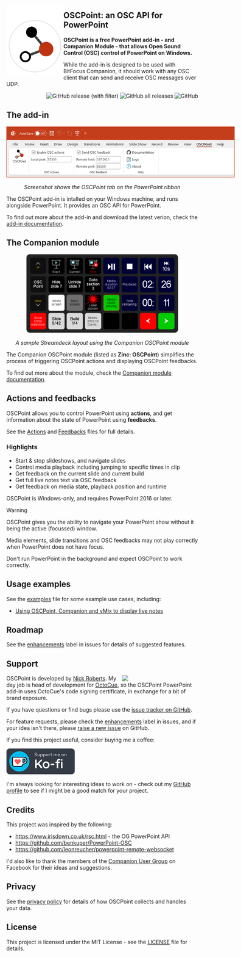 <a href="https://github.com/waydabber/BetterDisplay/releases"><img src="./assets/oscpoint-icon-padded-v3.png" width="150" alt="App icon" align="left"/></a>

<div>
<h2>OSCPoint: an OSC API for PowerPoint</h2>

**OSCPoint is a free PowerPoint add-in - and Companion Module - that allows Open Sound Control (OSC) control of PowerPoint on Windows.**

While the add-in is designed to be used with BitFocus Companion, it should work with any OSC client that can send and receive OSC messages over UDP.
</div>
<div align="right">

![GitHub release (with filter)](https://img.shields.io/github/v/release/phuvf/oscpoint?color=c43e1c)
![GitHub all releases](https://img.shields.io/github/downloads/phuvf/oscpoint/total?color=c43e1c)
![GitHub](https://img.shields.io/github/license/phuvf/oscpoint?color=c43e1c)

</div>

## The add-in


<div align="center">
<img src="./assets/ribbon.png" style="max-width: 600px">

_Screenshot shows the OSCPoint tab on the PowerPoint ribbon_
</div>

The OSCPoint add-in is intalled on your Windows machine, and runs alongside PowerPoint. It provides an OSC API for PowerPoint.

To find out more about the add-in and download the latest verion, check the [add-in documentation](add-in.md).

## The Companion module

<div align="center">
<img src="./assets/streamdeck.png" style="max-width: 400px">

_A sample Streamdeck layout using the Companion OSCPoint module_
</div>

The Companion OSCPoint module (listed as **Zinc: OSCPoint**) simplifies the process of triggering OSCPoint actions and displaying OSCPoint feedbacks.

To find out more about the module, check the [Companion module documentation](companion-module.md).

## Actions and feedbacks

OSCPoint allows you to control PowerPoint using **actions**, and get information about the state of PowerPoint using **feedbacks**.

See the [Actions](ACTIONS.md) and [Feedbacks](FEEDBACKS.md) files for full details.

### Highlights

- Start & stop slideshows, and navigate slides
- Control media playback including jumping to specific times in clip
- Get feedback on the current slide and current build
- Get full live notes text via OSC feedback
- Get feedback on media state, playback position and runtime

OSCPoint is Windows-only, and requires PowerPoint 2016 or later.

> [!WARNING] 
> 
> OSCPoint gives you the ability to navigate your PowerPoint show without it being the active (focussed) window.
>
> Media elements, slide transitions and OSC feedbacks may not play correctly when PowerPoint does not have focus.
>
> Don't run PowerPoint in the background and expect OSCPoint to work correctly.

## Usage examples

See the [examples](EXAMPLES.md) file for some example use cases, including:

- [Using OSCPoint, Companion and vMix to display live notes](EXAMPLES.md#using-oscpoint-companion-and-vmix-to-display-live-notes)

## Roadmap

See the [enhancements](https://github.com/phuvf/oscpoint/issues?q=is%3Aopen+is%3Aissue+label%3Aenhancement) label in issues for details of suggested features.

## Support

<img src="https://octocue.com/icons/octocue_banner_mid_dark.png" width='200' style="max-width: 400px" align='right'>

OSCPoint is developed by [Nick Roberts](https://github.com/phuvf). My day job is head of development for [OctoCue](https://octocue.com), so the OSCPoint PowerPoint add-in uses OctoCue's code signing certificate, in exchange for a bit of brand exposure.



If you have questions or find bugs please use the [issue tracker on GitHub](https://github.com/phuvf/oscpoint/issues).

For feature requests, please check the [enhancements](https://github.com/phuvf/oscpoint/issues?q=is%3Aopen+is%3Aissue+label%3Aenhancement) label in issues, and if your idea isn't there, please [raise a new issue](https://github.com/phuvf/oscpoint/issues/new?labels=enhancement&template=feature_request.md) on GitHub.

If you find this project useful, consider buying me a coffee:

[![ko-fi](./assets/kofi_s_tag_dark_sm.png)](https://ko-fi.com/X8X073GQ3)

I'm always looking for interesting ideas to work on - check out my [GitHub profile](https://github.com/phuvf) to see if I might be a good match for your project.


## Credits

This project was inspired by the following:

- https://www.irisdown.co.uk/rsc.html - the OG PowerPoint API
- https://github.com/benkuper/PowerPoint-OSC
- https://github.com/leonreucher/powerpoint-remote-websocket

I'd also like to thank the members of the [Companion User Group](https://www.facebook.com/groups/companion) on Facebook for their ideas and suggestions.

## Privacy

See the [privacy policy](privacy.md) for details of how OSCPoint collects and handles your data.

## License

This project is licensed under the MIT License - see the [LICENSE](LICENSE) file for details.
